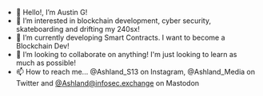 - 👋 Hello!, I’m Austin G!
- 👀 I’m interested in blockchain development, cyber security, skateboarding and drifting my 240sx!
- 🌱 I’m currently developing Smart Contracts. I want to become a Blockchain Dev!
- 💞️ I’m looking to collaborate on anything! I'm just looking to learn as much as possible!
- 📫 How to reach me... @Ashland_S13 on Instagram, @Ashland_Media on Twitter and <a rel="me" href="https://infosec.exchange/@Ashland">@Ashland@infosec.exchange on Mastodon</a>

<!---
agoett89/agoett89 is a ✨ special ✨ repository because its `README.md` (this file) appears on your GitHub profile.
You can click the Preview link to take a look at your changes.
--->
